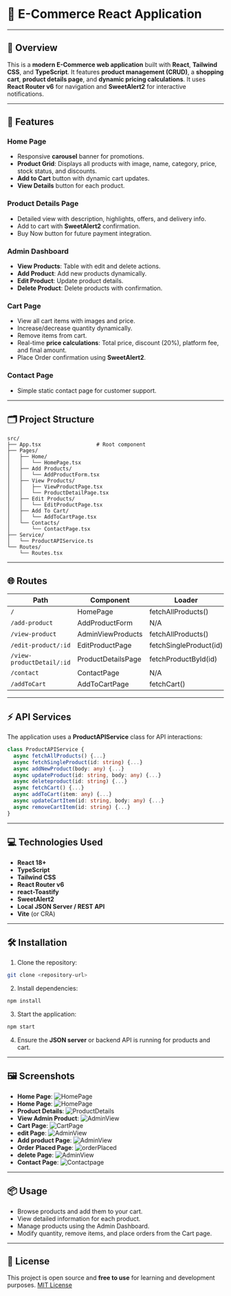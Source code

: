 # 🛒 E-Commerce React Application

---

## 📌 Overview

This is a **modern E-Commerce web application** built with **React**, **Tailwind CSS**, and **TypeScript**.
It features **product management (CRUD)**, a **shopping cart**, **product details page**, and **dynamic pricing calculations**.
It uses **React Router v6** for navigation and **SweetAlert2** for interactive notifications.

---

## 🚀 Features

### Home Page

- Responsive **carousel** banner for promotions.
- **Product Grid**: Displays all products with image, name, category, price, stock status, and discounts.
- **Add to Cart** button with dynamic cart updates.
- **View Details** button for each product.

### Product Details Page

- Detailed view with description, highlights, offers, and delivery info.
- Add to cart with **SweetAlert2** confirmation.
- Buy Now button for future payment integration.

### Admin Dashboard

- **View Products**: Table with edit and delete actions.
- **Add Product**: Add new products dynamically.
- **Edit Product**: Update product details.
- **Delete Product**: Delete products with confirmation.

### Cart Page

- View all cart items with images and price.
- Increase/decrease quantity dynamically.
- Remove items from cart.
- Real-time **price calculations**: Total price, discount (20%), platform fee, and final amount.
- Place Order confirmation using **SweetAlert2**.

### Contact Page

- Simple static contact page for customer support.

---

## 🗂 Project Structure

```
src/
├── App.tsx                  # Root component
├── Pages/
│   ├── Home/
│   │   └── HomePage.tsx
│   ├── Add Products/
│   │   └── AddProductForm.tsx
│   ├── View Products/
│   │   ├── ViewProductPage.tsx
│   │   └── ProductDetailPage.tsx
│   ├── Edit Products/
│   │   └── EditProductPage.tsx
│   ├── Add To Cart/
│   │   └── AddToCartPage.tsx
│   └── Contacts/
│       └── ContactPage.tsx
├── Service/
│   └── ProductAPIService.ts
└── Routes/
    └── Routes.tsx
```

---

## 🌐 Routes

| Path                      | Component          | Loader                 |
| ------------------------- | ------------------ | ---------------------- |
| `/`                       | HomePage           | fetchAllProducts()     |
| `/add-product`            | AddProductForm     | N/A                    |
| `/view-product`           | AdminViewProducts  | fetchAllProducts()     |
| `/edit-product/:id`       | EditProductPage    | fetchSingleProduct(id) |
| `/view-productDetail/:id` | ProductDetailsPage | fetchProductById(id)   |
| `/contact`                | ContactPage        | N/A                    |
| `/addToCart`              | AddToCartPage      | fetchCart()            |

---

## ⚡ API Services

The application uses a **ProductAPIService** class for API interactions:

```ts
class ProductAPIService {
  async fetchAllProducts() {...}
  async fetchSingleProduct(id: string) {...}
  async addNewProduct(body: any) {...}
  async updateProduct(id: string, body: any) {...}
  async deleteproduct(id: string) {...}
  async fetchCart() {...}
  async addToCart(item: any) {...}
  async updateCartItem(id: string, body: any) {...}
  async removeCartItem(id: string) {...}
}
```

---

## 💻 Technologies Used

- **React 18+**
- **TypeScript**
- **Tailwind CSS**
- **React Router v6**
- **react-Toastify**
- **SweetAlert2**
- **Local JSON Server / REST API**
- **Vite** (or CRA)

---

## 🛠 Installation

1. Clone the repository:

```bash
git clone <repository-url>
```

2. Install dependencies:

```bash
npm install
```

3. Start the application:

```bash
npm start
```

4. Ensure the **JSON server** or backend API is running for products and cart.

---

## 🖼 Screenshots

- **Home Page**: ![HomePage](homePage.png)
- **Home Page**: ![HomePage](homePage2.png)
- **Product Details**: ![ProductDetails](detailPage.png)
- **View Admin Product**: ![AdminView](viewProduct.png)
- **Cart Page**: ![CartPage](addTocart.png)
- **edit Page**: ![AdminView](editProduct.png)
- **Add product Page**: ![AdminView](addProduct.png)
- **Order Placed Page**: ![orderPlaced](orderPlaced.png)
- **delete Page**: ![AdminView](deleteProduct.png)
- **Contact Page**: ![Contactpage](ContactPage.png)

---

## 📦 Usage

- Browse products and add them to your cart.
- View detailed information for each product.
- Manage products using the Admin Dashboard.
- Modify quantity, remove items, and place orders from the Cart page.

---

## 📜 License

This project is open source and **free to use** for learning and development purposes.
[MIT License](LICENSE)
